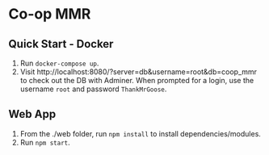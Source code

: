 # Co-op MMR

## Quick Start - Docker

1. Run `docker-compose up`.
1. Visit http://localhost:8080/?server=db&username=root&db=coop_mmr to check out the DB with Adminer. When prompted for a login, use the username `root` and password `ThankMrGoose`.

## Web App

1. From the ./web folder, run `npm install` to install dependencies/modules.
2. Run `npm start`.
